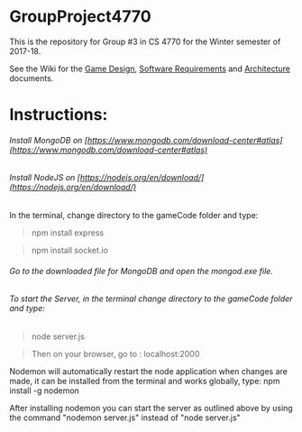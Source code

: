 # GroupProject4770

This is the repository for Group #3 in CS 4770 for the Winter semester of 2017-18.

See the Wiki for the [Game Design](https://github.com/markwindsorr/CS4770/wiki/Game-Design-Document), [Software Requirements](https://github.com/markwindsorr/CS4770/wiki/Software-Requirements-Document) and [Architecture](https://github.com/markwindsorr/CS4770/wiki/Architecture-Document) documents.

# Instructions: 

###### Install MongoDB on [https://www.mongodb.com/download-center#atlas](https://www.mongodb.com/download-center#atlas)

###### Install NodeJS on [https://nodejs.org/en/download/](https://nodejs.org/en/download/)

In the terminal, change directory to the gameCode folder and type:

> npm install express

> npm install socket.io


###### Go to the downloaded file for MongoDB and open the mongod.exe file.

 ###### To start the Server, in the terminal change directory to the gameCode folder and type: 
 
 > node server.js
 
 > Then on your browser, go to : localhost:2000

Nodemon will automatically restart the node application when changes are made, it can be installed from the terminal and works globally, type: npm install -g nodemon

After installing nodemon you can start the server as outlined above by using the command "nodemon server.js" instead of "node server.js"
